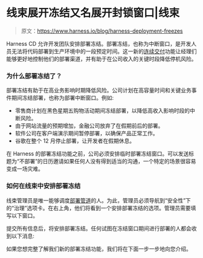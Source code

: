 # 线束展开冻结又名展开封锁窗口|线束

> 原文：<https://www.harness.io/blog/harness-deployment-freezes>

Harness CD 允许开发团队安排部署冻结。部署冻结，也称为中断窗口，是开发人员无法将代码部署到生产环境中的一段预定时间。这一新的[连续交付](https://harness.io/blog/what-is-continuous-delivery/)功能让经理们能够更好地控制他们的部署渠道，并有助于在公司收入的关键时段降低停机风险。

### 为什么部署冻结了？

部署冻结有助于在高业务影响时期降低风险。公司计划在高容量时间和关键业务事件期间冻结部署，也称为部署中断窗口。例如:

*   零售商计划在黑色星期五购物活动期间冻结部署，以降低高收入影响时段的中断风险。
*   由于网站流量的预期增加，金融公司放弃了在假期前后的部署。
*   软件公司在客户端演示期间暂停部署，以确保产品正常工作。
*   谷歌在整个 12 月停止部署，让开发者在假期休息。

在 Harness 的部署冻结功能之前，公司必须安排临时部署冻结窗口。可以发送标题为“不部署”的日历邀请如果任何人没有得到适当的沟通，一个特定的场景很容易变成一场灾难。

### **如何在线束中安排部署冻结**

线束管理员是唯一能够调度[部署管道](https://harness.io/blog/ci-cd-pipeline/)的人。为此，管理员必须导航到“安全性”下的“治理”选项卡。在右上角，他们将看到一个安排部署冻结的选项。管理员需要填写以下窗口。

提交所有信息后，将安排部署冻结。任何试图在冻结窗口期间进行部署的人都会收到以下消息:

如果您想完整了解我们新的部署冻结功能，我们将在下面一步一步地向您介绍。